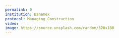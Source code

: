 ```yaml
---
permalink: 0
institution: Banamex
protocol: Managing Construction
video: 
image: https://source.unsplash.com/random/320x180
---
```


